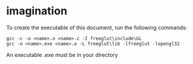 # imagination

To create the executable of this document, run the following commands:

```
gcc -c -o <name>.o <name>.c -I freeglut\include\GL
gcc -o <name>.exe <name>.o -L freeglut\lib -lfreeglut -lopengl32
```

An executable <name>.exe must be in your directory